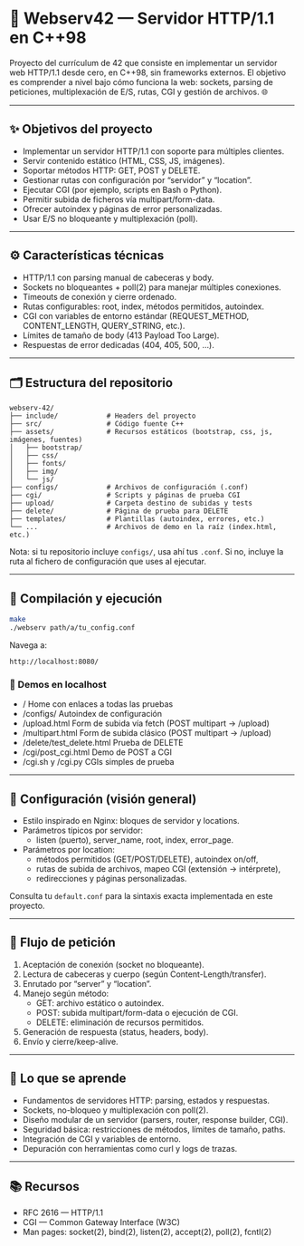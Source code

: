 # 🚀 Webserv42 — Servidor HTTP/1.1 en C++98

Proyecto del currículum de 42 que consiste en implementar un servidor web HTTP/1.1 desde cero, en C++98, sin frameworks externos. El objetivo es comprender a nivel bajo cómo funciona la web: sockets, parsing de peticiones, multiplexación de E/S, rutas, CGI y gestión de archivos. 🌐

---

## ✨ Objetivos del proyecto

- Implementar un servidor HTTP/1.1 con soporte para múltiples clientes.
- Servir contenido estático (HTML, CSS, JS, imágenes).
- Soportar métodos HTTP: GET, POST y DELETE.
- Gestionar rutas con configuración por “servidor” y “location”.
- Ejecutar CGI (por ejemplo, scripts en Bash o Python).
- Permitir subida de ficheros vía multipart/form-data.
- Ofrecer autoindex y páginas de error personalizadas.
- Usar E/S no bloqueante y multiplexación (poll).

---

## ⚙️ Características técnicas

- HTTP/1.1 con parsing manual de cabeceras y body.
- Sockets no bloqueantes + poll(2) para manejar múltiples conexiones.
- Timeouts de conexión y cierre ordenado.
- Rutas configurables: root, index, métodos permitidos, autoindex.
- CGI con variables de entorno estándar (REQUEST_METHOD, CONTENT_LENGTH, QUERY_STRING, etc.).
- Límites de tamaño de body (413 Payload Too Large).
- Respuestas de error dedicadas (404, 405, 500, …).

---

## 🗂️ Estructura del repositorio

```
webserv-42/
├── include/            # Headers del proyecto
├── src/                # Código fuente C++
├── assets/             # Recursos estáticos (bootstrap, css, js, imágenes, fuentes)
│   ├── bootstrap/
│   ├── css/
│   ├── fonts/
│   ├── img/
│   └── js/
├── configs/            # Archivos de configuración (.conf)
├── cgi/                # Scripts y páginas de prueba CGI
├── upload/             # Carpeta destino de subidas y tests
├── delete/             # Página de prueba para DELETE
├── templates/          # Plantillas (autoindex, errores, etc.)
└── ...                 # Archivos de demo en la raíz (index.html, etc.)
```

Nota: si tu repositorio incluye `configs/`, usa ahí tus `.conf`. Si no, incluye la ruta al fichero de configuración que uses al ejecutar.

---

## 🏃 Compilación y ejecución

```sh
make
./webserv path/a/tu_config.conf
```

Navega a:
```
http://localhost:8080/
```

### 🧪 Demos en localhost
- /                 Home con enlaces a todas las pruebas
- /configs/         Autoindex de configuración
- /upload.html      Form de subida vía fetch (POST multipart → /upload)
- /multipart.html   Form de subida clásico (POST multipart → /upload)
- /delete/test_delete.html   Prueba de DELETE
- /cgi/post_cgi.html         Demo de POST a CGI
- /cgi.sh y /cgi.py          CGIs simples de prueba

---

## 🧩 Configuración (visión general)

- Estilo inspirado en Nginx: bloques de servidor y locations.
- Parámetros típicos por servidor:
  - listen (puerto), server_name, root, index, error_page.
- Parámetros por location:
  - métodos permitidos (GET/POST/DELETE), autoindex on/off,
  - rutas de subida de archivos, mapeo CGI (extensión → intérprete),
  - redirecciones y páginas personalizadas.

Consulta tu `default.conf` para la sintaxis exacta implementada en este proyecto.

---

## 🔁 Flujo de petición

1. Aceptación de conexión (socket no bloqueante).
2. Lectura de cabeceras y cuerpo (según Content-Length/transfer).
3. Enrutado por “server” y “location”.
4. Manejo según método:
   - GET: archivo estático o autoindex.
   - POST: subida multipart/form-data o ejecución de CGI.
   - DELETE: eliminación de recursos permitidos.
5. Generación de respuesta (status, headers, body).
6. Envío y cierre/keep-alive.

---

## 🏁 Lo que se aprende

- Fundamentos de servidores HTTP: parsing, estados y respuestas.
- Sockets, no-bloqueo y multiplexación con poll(2).
- Diseño modular de un servidor (parsers, router, response builder, CGI).
- Seguridad básica: restricciones de métodos, límites de tamaño, paths.
- Integración de CGI y variables de entorno.
- Depuración con herramientas como curl y logs de trazas.

---

## 📚 Recursos

- RFC 2616 — HTTP/1.1
- CGI — Common Gateway Interface (W3C)
- Man pages: socket(2), bind(2), listen(2), accept(2), poll(2), fcntl(2)